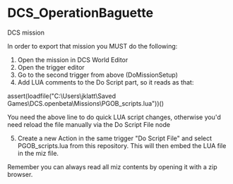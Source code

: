 # DCS_OperationBaguette
DCS mission

In order to export that mission you MUST do the following:

1) Open the mission in DCS World Editor
2) Open the trigger editor
3) Go to the second trigger from above (DoMissionSetup)
4) Add LUA comments to the Do Script part, so it reads as that: 

assert(loadfile("C:\\Users\\jklatt\\Saved Games\\DCS.openbeta\\Missions\\PGOB_scripts.lua"))()

You need the above line to do quick LUA script changes, otherwise you'd need reload the file manually via the Do Script File node

5) Create a new Action in the same trigger "Do Script File" and select PGOB_scripts.lua from this repository. This will then embed the LUA file in the miz file.

Remember you can always read all miz contents by opening it with a zip browser.
